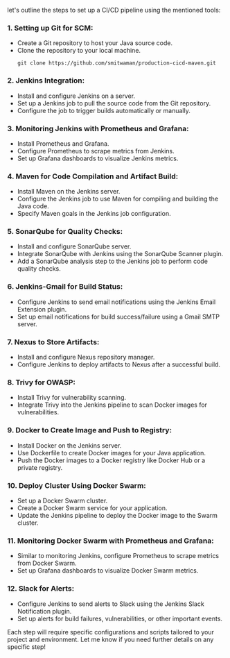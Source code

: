 let's outline the steps to set up a CI/CD pipeline using the mentioned tools:

### 1. Setting up Git for SCM:
- Create a Git repository to host your Java source code.
- Clone the repository to your local machine.
  ```
  git clone https://github.com/smitwaman/production-cicd-maven.git

  ```

### 2. Jenkins Integration:
- Install and configure Jenkins on a server.
- Set up a Jenkins job to pull the source code from the Git repository.
- Configure the job to trigger builds automatically or manually.

### 3. Monitoring Jenkins with Prometheus and Grafana:
- Install Prometheus and Grafana.
- Configure Prometheus to scrape metrics from Jenkins.
- Set up Grafana dashboards to visualize Jenkins metrics.

### 4. Maven for Code Compilation and Artifact Build:
- Install Maven on the Jenkins server.
- Configure the Jenkins job to use Maven for compiling and building the Java code.
- Specify Maven goals in the Jenkins job configuration.

### 5. SonarQube for Quality Checks:
- Install and configure SonarQube server.
- Integrate SonarQube with Jenkins using the SonarQube Scanner plugin.
- Add a SonarQube analysis step to the Jenkins job to perform code quality checks.

### 6. Jenkins-Gmail for Build Status:
- Configure Jenkins to send email notifications using the Jenkins Email Extension plugin.
- Set up email notifications for build success/failure using a Gmail SMTP server.

### 7. Nexus to Store Artifacts:
- Install and configure Nexus repository manager.
- Configure Jenkins to deploy artifacts to Nexus after a successful build.

### 8. Trivy for OWASP:
- Install Trivy for vulnerability scanning.
- Integrate Trivy into the Jenkins pipeline to scan Docker images for vulnerabilities.

### 9. Docker to Create Image and Push to Registry:
- Install Docker on the Jenkins server.
- Use Dockerfile to create Docker images for your Java application.
- Push the Docker images to a Docker registry like Docker Hub or a private registry.

### 10. Deploy Cluster Using Docker Swarm:
- Set up a Docker Swarm cluster.
- Create a Docker Swarm service for your application.
- Update the Jenkins pipeline to deploy the Docker image to the Swarm cluster.

### 11. Monitoring Docker Swarm with Prometheus and Grafana:
- Similar to monitoring Jenkins, configure Prometheus to scrape metrics from Docker Swarm.
- Set up Grafana dashboards to visualize Docker Swarm metrics.

### 12. Slack for Alerts:
- Configure Jenkins to send alerts to Slack using the Jenkins Slack Notification plugin.
- Set up alerts for build failures, vulnerabilities, or other important events.

Each step will require specific configurations and scripts tailored to your project and environment. Let me know if you need further details on any specific step!
